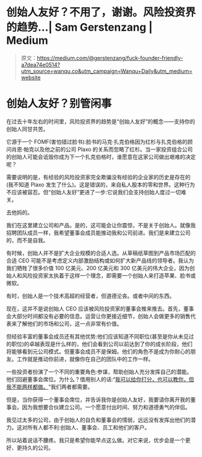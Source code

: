 # 创始人友好？不用了，谢谢。风险投资界的趋势…| Sam Gerstenzang | Medium

> 原文：<https://medium.com/@gerstenzang/fuck-founder-friendly-a7dea74e0514?utm_source=wanqu.co&utm_campaign=Wanqu+Daily&utm_medium=website>

# 创始人友好？别管闲事

在过去十年左右的时间里，风险投资界的趋势是“创始人友好”的概念——支持你的创始人同甘共苦。

它源于一个 FOMF(害怕错过脸书):脸书的马克·扎克伯格因为红杉与扎克伯格的顾问肖恩·帕克以及他之前的公司 Plaxo 的关系而忽略了红杉。当一家投资组合公司的创始人可能会诋毁你成为下一个扎克伯格时，谁愿意在这家公司做出艰难的决定呢？

需要说明的是，有经验的风险投资家完全欺骗没有经验的企业家的历史是存在的(我不知道 Plaxo 发生了什么)。这是错误的，来自私人股本的零和世界。这种行为不应该被容忍。但“创始人友好”更进了一步:它说我们会支持创始人度过一切难关。

去他妈的。

我们在这里建立公司和产品。是的，这可能会让你震惊，不是关于创始人。就像我招聘团队成员一样，我希望董事会成员能推动我和公司前进。我们是来建立公司的，而不是自我。

有时候，创始人并不是扩大企业规模的合适人选。从草稿纸草图到产品市场匹配的合适 CEO 可能不是考虑定义内部激励结构或如何扩大新产品线的领导者。我认为我们牺牲了很多价值 100 亿美元、200 亿美元和 300 亿美元的伟大企业，因为创始人和风险投资家太执着于这样一个理念，即需要一个创始人来打造苹果、脸书或微软。

有时，创始人是一个技术高超的经营者，但道德沦丧。或者中间的东西。

现在，这并不是说创始人 CEO 应该被风险投资家的董事会推来推去。首先，董事会大部分时间都没有必要的信息。运营让你更接近细节，创始人会做更多的销售代表来了解他们的市场和公司，这一点非常有价值。

但经验丰富的董事会成员还有其他优势:他们应该知道不同职位(甚至是你从未见过的职位)的卓越表现是什么样的，他们会看到公司以前达到了你的成长阶段，他们将能够看到元公司模式。但董事会成员不是保姆。他们的角色不是成为你耐心的朋友。工作就是推动你前进，就像你在自己的团队中的工作一样。

一些投资者扮演了一个不同的重要角色:参谋，帮助创始人充分发挥自己的潜能。他们回避董事会席位。为什么？借用别人的话:“[我可以给你打分，也可以教你，但我不能两样都做。](https://hackernoon.com/i-can-grade-you-or-i-can-teach-you-but-i-cant-do-both-505a7272e4f0?gi=18a30ca97bad)“我们两者都需要。

但是，当你获得一个董事会席位，并告诉我你是创始人友好，我要请你离开我的董事会。因为我想要合伙建立公司。一个愿意付出时间、努力和道德勇气的伴侣。

我见过太多的公司，由于创始人的自负和董事会的懦弱，远远没有发挥出他们的潜力。这对所有人都不利:创始人、董事会、员工和他们的客户。

所以站着说话不腰疼。我只是希望你能早点这么做。对它来说，优步会是一个更好、更持久的公司。